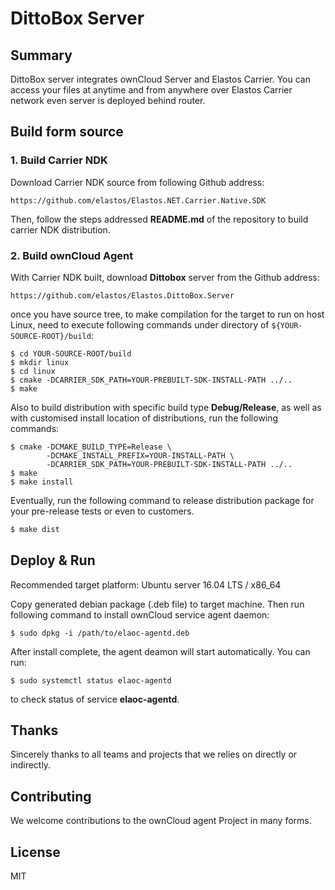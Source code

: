 DittoBox Server
===============

## Summary

DittoBox server integrates ownCloud Server and Elastos Carrier. You can access your files at anytime and from anywhere over Elastos Carrier network even server is deployed behind router.

## Build form source

### 1. Build Carrier NDK

Download Carrier NDK source from following Github address:

```
https://github.com/elastos/Elastos.NET.Carrier.Native.SDK
```

Then, follow the steps addressed **README.md** of the repository to build carrier NDK distribution.

### 2. Build ownCloud Agent

With Carrier NDK built,  download **Dittobox** server from the Github address:

```
https://github.com/elastos/Elastos.DittoBox.Server
```

once you have source tree, to make compilation for the target to run on host Linux, need to execute following commands under directory of `${YOUR-SOURCE-ROOT}/build`:

```shell
$ cd YOUR-SOURCE-ROOT/build
$ mkdir linux
$ cd linux
$ cmake -DCARRIER_SDK_PATH=YOUR-PREBUILT-SDK-INSTALL-PATH ../..
$ make
```
Also to build distribution with specific build type **Debug/Release**, as well as with customised install location of distributions, run the following commands:

```shell
$ cmake -DCMAKE_BUILD_TYPE=Release \
        -DCMAKE_INSTALL_PREFIX=YOUR-INSTALL-PATH \
        -DCARRIER_SDK_PATH=YOUR-PREBUILT-SDK-INSTALL-PATH ../..
$ make
$ make install
```
Eventually,  run the following command to release distribution package for your pre-release tests or even to customers.

```bash
$ make dist
```

## Deploy & Run

Recommended target platform: Ubuntu server 16.04 LTS / x86_64

Copy generated debian package (.deb file) to target machine. Then run following command to install ownCloud service agent daemon:

```shell
$ sudo dpkg -i /path/to/elaoc-agentd.deb
```

After install complete, the agent deamon will start automatically. You can run:

```shell
$ sudo systemctl status elaoc-agentd
```

to check status of service **elaoc-agentd**.

## Thanks

Sincerely thanks to all teams and projects that we relies on directly or indirectly.

## Contributing

We welcome contributions to the ownCloud agent Project in many forms.

## License

MIT
